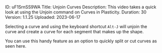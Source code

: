 ID: uF1SrnSS9WA
Title: Unjoin Curves
Description: This video takes a quick look at using the Unjoin command on Curves in Plasticity.
Duration: 30
Version: 1.1.25
Uploaded: 2023-06-17

Selecting a curve and using the keyboard shortcut `Alt-J` will unjoin the curve and create a curve for each segment that makes up the shape.

You can use this handy feature as an option to quickly split or cut curves as seen here.
